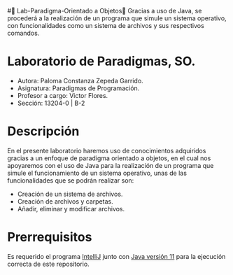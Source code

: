 #🦉 Lab-Paradigma-Orientado a Objetos🦉
Gracias a uso de Java, se procederá a la realización de un programa que simule un sistema operativo, con funcionalidades como un sistema de archivos y sus respectivos comandos.

# Laboratorio de Paradigmas, SO.
* Autora: Paloma Constanza Zepeda Garrido.
* Asignatura: Paradigmas de Programación.
* Profesor a cargo: Victor Flores.
* Sección: 13204-0 | B-2

# Descripción

En el presente laboratorio haremos uso de conocimientos adquiridos gracias a un enfoque de paradigma orientado a objetos, en el cual nos apoyaremos con el uso de Java para la realización de un programa que simule el funcionamiento de un sistema operativo, unas de las funcionalidades que se podrán realizar son:
* Creación de un sistema de archivos.
* Creación de archivos y carpetas.
* Añadir, eliminar y modificar archivos.


# Prerrequisitos

Es requerido el programa [IntelliJ](https://www.jetbrains.com/es-es/idea/download/) junto con [Java versión 11](https://adoptium.net/es/) para la ejecución correcta de este repositorio.
